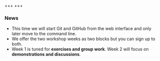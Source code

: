 +++
+++

### News

- This time we will start Git and GitHub from the web interface and only later
  move to the command line.
- We offer the two workshop weeks as two blocks but you can sign up to both.
- Week 1 is tuned for **exercises and group work**. Week 2 will focus on
  **demonstrations and discussions**.
